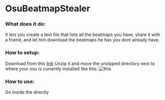 # OsuBeatmapStealer

### What does it do:
It lets you create a text file that lists all the beatmaps you have, share it with a friend, and let him download the beatmaps he has you dont already have.


### How to setup:
Download from this [link](https://drive.google.com/file/d/1EE45jg3JzN7UaU32dQxBKwD3OzqsdgGI/view?usp=sharing)
Unzip it and move the unzipped directory next to where your osu is currently installed like this:
![this](https://i.imgur.com/hWw5dbN.png)


### How to use:
Go inside the directly
